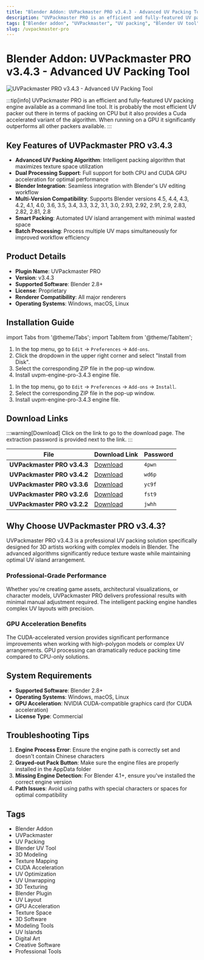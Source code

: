 ```yaml
---
title: "Blender Addon: UVPackmaster PRO v3.4.3 - Advanced UV Packing Tool"
description: "UVPackmaster PRO is an efficient and fully-featured UV packing engine for Blender with CPU and CUDA acceleration. This professional tool significantly improves UV packing efficiency with intelligent algorithms."
tags: ["Blender addon", "UVPackmaster", "UV packing", "Blender UV tool", "3D modeling", "texture mapping", "CUDA acceleration", "UV optimization"]
slug: /uvpackmaster-pro
---
```


<!--Above is frontmatter Part-generate depend on content meet Google Seo, you need to balance automation efficiency with Google’s core ranking factors—especially E-E-A-T (Experience, Expertise, Authoritativeness, Trustworthiness), -->

<!--First Part-This is Title -->
# Blender Addon: UVPackmaster PRO v3.4.3 - Advanced UV Packing Tool

<!--Second Part-This is First Banner -->
![UVPackmaster PRO v3.4.3 - Advanced UV Packing Tool](https://www.gfxcamp.com/wp-content/uploads/2022/04/Uvpackmaster-3.jpg)

:::tip[info]
UVPackmaster PRO is an efficient and fully-featured UV packing engine available as a command line tool. It is probably the most efficient UV packer out there in terms of packing on CPU but it also provides a Cuda accelerated variant of the algorithm. When running on a GPU it significantly outperforms all other packers available.
:::

## Key Features of UVPackmaster PRO v3.4.3

- **Advanced UV Packing Algorithm**: Intelligent packing algorithm that maximizes texture space utilization
- **Dual Processing Support**: Full support for both CPU and CUDA GPU acceleration for optimal performance
- **Blender Integration**: Seamless integration with Blender's UV editing workflow
- **Multi-Version Compatibility**: Supports Blender versions 4.5, 4.4, 4.3, 4.2, 4.1, 4.0, 3.6, 3.5, 3.4, 3.3, 3.2, 3.1, 3.0, 2.93, 2.92, 2.91, 2.9, 2.83, 2.82, 2.81, 2.8
- **Smart Packing**: Automated UV island arrangement with minimal wasted space
- **Batch Processing**: Process multiple UV maps simultaneously for improved workflow efficiency

## Product Details

- **Plugin Name**: UVPackmaster PRO
- **Version**: v3.4.3
- **Supported Software**: Blender 2.8+
- **License**: Proprietary
- **Renderer Compatibility**: All major renderers
- **Operating Systems**: Windows, macOS, Linux

## Installation Guide

import Tabs from '@theme/Tabs';
import TabItem from '@theme/TabItem';

<Tabs>
  <TabItem value="blender-4.1+" label="Blender 4.1 and Later" default>
    <ol>
      <li>In the top menu, go to <code>Edit</code> → <code>Preferences</code> → <code>Add-ons</code>.</li>
      <li>Click the dropdown in the upper right corner and select "Install from Disk".</li>
      <li>Select the corresponding ZIP file in the pop-up window.</li>
      <li>Install uvpm-engine-pro-3.4.3 engine file.</li>
    </ol>
  </TabItem>
  <TabItem value="blender-4.0-" label="Blender 4.0 and Earlier">
    <ol>
      <li>In the top menu, go to <code>Edit</code> → <code>Preferences</code> → <code>Add-ons</code> → <code>Install</code>.</li>
      <li>Select the corresponding ZIP file in the pop-up window.</li>
      <li>Install uvpm-engine-pro-3.4.3 engine file.</li>
    </ol>
  </TabItem>
</Tabs>

## Download Links
:::warning[Download]
Click on the link to go to the download page. The extraction password is provided next to the link.
:::

| File                       | Download Link                                                              | Password |
| -------------------------- | -------------------------------------------------------------------------- | -------- |
| **UVPackmaster PRO v3.4.3** | [Download](https://pan.baidu.com/s/1fH4Vj8LxaNT-frWSsmDVHw?pwd=4pwn)      | `4pwn`   |
| **UVPackmaster PRO v3.4.2** | [Download](https://pan.baidu.com/s/1Q1uyuytr_9BV_NfD3lzdYA?pwd=wd6p)      | `wd6p`   |
| **UVPackmaster PRO v3.3.6** | [Download](https://pan.baidu.com/s/1fpKORJfD51cjZCpSnEXdfw?pwd=yc9f)      | `yc9f`   |
| **UVPackmaster PRO v3.2.6** | [Download](https://pan.baidu.com/s/1p-cfOLjmuwQP09CzKqL3uw?pwd=fst9)      | `fst9`   |
| **UVPackmaster PRO v3.2.2** | [Download](https://pan.baidu.com/s/1UlmEUyXpXPvP5VZ9T--3cw?pwd=jwhh)      | `jwhh`   |

## Why Choose UVPackmaster PRO v3.4.3?

UVPackmaster PRO v3.4.3 is a professional UV packing solution specifically designed for 3D artists working with complex models in Blender. The advanced algorithms significantly reduce texture waste while maintaining optimal UV island arrangement.

### Professional-Grade Performance

Whether you're creating game assets, architectural visualizations, or character models, UVPackmaster PRO delivers professional results with minimal manual adjustment required. The intelligent packing engine handles complex UV layouts with precision.

### GPU Acceleration Benefits

The CUDA-accelerated version provides significant performance improvements when working with high-polygon models or complex UV arrangements. GPU processing can dramatically reduce packing time compared to CPU-only solutions.

## System Requirements

- **Supported Software**: Blender 2.8+
- **Operating Systems**: Windows, macOS, Linux
- **GPU Acceleration**: NVIDIA CUDA-compatible graphics card (for CUDA acceleration)
- **License Type**: Commercial

## Troubleshooting Tips

1. **Engine Process Error**: Ensure the engine path is correctly set and doesn't contain Chinese characters
2. **Grayed-out Pack Button**: Make sure the engine files are properly installed in the AppData folder
3. **Missing Engine Detection**: For Blender 4.1+, ensure you've installed the correct engine version
4. **Path Issues**: Avoid using paths with special characters or spaces for optimal compatibility

<!-- Generate new SEO-optimized tags based on content for this part,Ensure tags align with Google's E-E-A-T principles  -->
## Tags

- Blender Addon
- UVPackmaster
- UV Packing
- Blender UV Tool
- 3D Modeling
- Texture Mapping
- CUDA Acceleration
- UV Optimization
- UV Unwrapping
- 3D Texturing
- Blender Plugin
- UV Layout
- GPU Acceleration
- Texture Space
- 3D Software
- Modeling Tools
- UV Islands
- Digital Art
- Creative Software
- Professional Tools